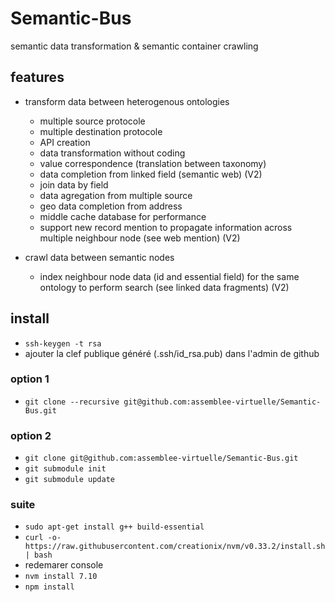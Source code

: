 # Semantic-Bus
semantic data transformation &amp; semantic container crawling

## features

- transform data between heterogenous ontologies
  - multiple source protocole
  - multiple destination protocole
  - API creation
  - data transformation without coding
  - value correspondence (translation between taxonomy)
  - data completion from linked field (semantic web) (V2)
  - join data by field
  - data agregation from multiple source
  - geo data completion from address
  - middle cache database for performance
  - support new record mention to propagate information across multiple neighbour node (see web mention) (V2)

- crawl data between semantic nodes
  - index neighbour node data (id and essential field) for the same ontology to perform search (see linked data fragments) (V2)


## install

- `ssh-keygen -t rsa`
- ajouter la clef publique généré (.ssh/id_rsa.pub) dans l'admin de github

### option 1

- `git clone --recursive git@github.com:assemblee-virtuelle/Semantic-Bus.git`

### option 2

- `git clone git@github.com:assemblee-virtuelle/Semantic-Bus.git`
- `git submodule init`
- `git submodule update`

### suite

- `sudo apt-get install g++ build-essential`
- `curl -o- https://raw.githubusercontent.com/creationix/nvm/v0.33.2/install.sh | bash`
- redemarer console
- `nvm install 7.10`
- `npm install`
